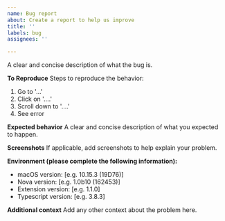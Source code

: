 ```yaml
---
name: Bug report
about: Create a report to help us improve
title: ''
labels: bug
assignees: ''

---
```


A clear and concise description of what the bug is.

**To Reproduce**
Steps to reproduce the behavior:
1. Go to '...'
2. Click on '....'
3. Scroll down to '....'
4. See error

**Expected behavior**
A clear and concise description of what you expected to happen.

**Screenshots**
If applicable, add screenshots to help explain your problem.

**Environment (please complete the following information):**
- macOS version: [e.g. 10.15.3 (19D76)] <!-- get this from  > About This Mac -->
- Nova version: [e.g. 1.0b10 (162453)] <!-- get this from Nova > About Nova -->
- Extension version: [e.g. 1.1.0] <!-- get this from the Nova Extension Library -->
- Typescript version: [e.g. 3.8.3] <!-- get this from your project, e.g. yarn run tsc --version -->

**Additional context**
Add any other context about the problem here.

